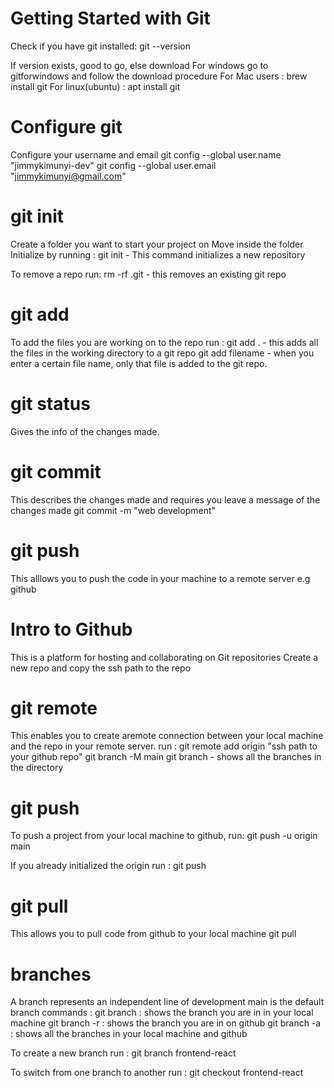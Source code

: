 # Getting Started with Git
Check if you have git installed:
    git --version

If version exists, good to go, else download
For windows go to gitforwindows and follow the download procedure
For Mac users : brew install git
For linux(ubuntu) : apt install git

# Configure git
Configure your username and email
    git config --global user.name "jimmykimunyi-dev"
    git config --global user.email "jimmykimunyi@gmail.com"

# git init
Create a folder you want to start your project on
Move inside the folder
Initialize by running :
    git init - This command initializes a new repository
    
To remove a repo run:
    rm -rf .git - this removes an existing git repo

# git add
To add the files you are working on to the repo run :
    git add . - this adds all the files in the working directory to a git repo
    git add filename - when you enter a certain file name, only that file is added to the git repo.

# git status 
Gives the info of the changes made.

# git commit
This describes the changes made and requires you leave a message of the changes made
    git commit -m "web development"

# git push
This alllows you to push the code in your machine to a remote server e.g github

# Intro to Github
This is a platform for hosting and collaborating on Git repositories
Create a new repo and copy the ssh path to the repo

# git remote
This enables you to create aremote connection between your local machine and the repo in your remote server.
run : 
    git remote add origin "ssh path to your github repo"
    git branch -M main
    git branch - shows all the branches in the directory

# git push
To push a project from your local machine to github, run:
    git push -u origin main

If you already initialized the origin run :
    git push

# git pull
This allows you to pull code from github to your local machine
    git pull

# branches
A branch represents an independent line of development
main is the default branch
commands : 
    git branch : shows the branch you are in in your local machine
    git branch -r : shows the branch you are in on github
    git branch -a : shows all the branches in your local machine and github

To create a new branch run :
    git branch frontend-react

To switch from one branch to another run :
    git checkout frontend-react
    
    